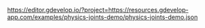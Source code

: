 
https://editor.gdevelop.io/?project=https://resources.gdevelop-app.com/examples/physics-joints-demo/physics-joints-demo.json